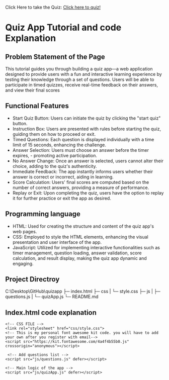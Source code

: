 Click Here to take the Quiz: <a href="https://xiachen97.github.io/XiaChen_hw5TH_csi3150_fs2023/">Click here to quiz!<a/>

# Quiz App Tutorial and code Explanation 
## Problem Statement of the Page
This tutorial guides you through building a quiz app—a web application designed to provide users with a fun and interactive learning experience by testing their knowledge through a set of questions. Users will be able to participate in timed quizzes, receive real-time feedback on their answers, and view their final scores
## Functional Features
- Start Quiz Button: Users can initiate the quiz by clicking the "start quiz" button.
- Instruction Box: Users are presented with rules before starting the quiz, guiding them on how to proceed or exit.
- Timed Questions: Each question is displayed individually with a time limit of 15 seconds, enhancing the challenge.
- Answer Selection: Users must choose an answer before the timer expires, - promoting active participation.
- No Answer Change: Once an answer is selected, users cannot alter their choice, adding to the quiz's authenticity.
- Immediate Feedback: The app instantly informs users whether their answer is correct or incorrect, aiding in learning.
- Score Calculation: Users' final scores are computed based on the number of correct answers, providing a measure of performance.
- Replay or Exit: Upon completing the quiz, users have the option to replay it for further practice or exit the app as desired.
## Programming language
- HTML: Used for creating the structure and content of the quiz app's web pages.
- CSS: Employed to style the HTML elements, enhancing the visual presentation and user interface of the app.
- JavaScript: Utilized for implementing interactive functionalities such as timer management, question loading, answer validation, score calculation, and result display, making the quiz app dynamic and engaging.

## Project Directroy 
C:\Desktop\GitHub\quizapp
├─ index.html
├─ css
|  └─ style.css
├─ js
|  ├─ questions.js
|  └─ quizApp.js
└─ README.md

## Index.html code explanation 

<head>
    <meta charset="UTF-8">
    <meta name="viewport" content="width=device-width, initial-scale=1.0">
    <title>Quiz App Demo</title>

    <!-- CSS FILE -->
    <link rel="stylesheet" href="css/style.css">
    <!-- This is my personal font awesome kit code. you will have to add your own after you register with email-->
    <script src="https://kit.fontawesome.com/4a4f4b55b0.js" crossorigin="anonymous"></script>

     <!-- Add questions list -->
    <script src="js/questions.js" defer></script>

    <!-- Main logic of the app -->
    <script src="js/quizApp.js" defer></script>
</head>





